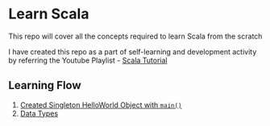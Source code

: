 # Learn Scala

This repo will cover all the concepts required to learn Scala from the scratch

I have created this repo as a part of self-learning and development activity by referring the Youtube Playlist - [Scala Tutorial](https://www.youtube.com/playlist?list=PLS1QulWo1RIagob5D6kMIAvu7DQC5VTh3)

## Learning Flow
1. [Created Singleton HelloWorld Object with `main()`](https://github.com/kunalashar25/learn-scala/blob/main/src/main/scala/Object/HelloWorld.scala)
2. [Data Types]()